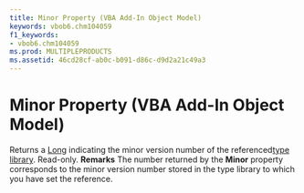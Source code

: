 ```yaml
---
title: Minor Property (VBA Add-In Object Model)
keywords: vbob6.chm104059
f1_keywords:
- vbob6.chm104059
ms.prod: MULTIPLEPRODUCTS
ms.assetid: 46cd28cf-ab0c-b091-d86c-d9d2a21c49a3
---
```



# Minor Property (VBA Add-In Object Model)



Returns a [Long](vbe-glossary.md) indicating the minor version number of the referenced[type library](vbe-glossary.md). Read-only.
 **Remarks**
The number returned by the  **Minor** property corresponds to the minor version number stored in the type library to which you have set the reference.

